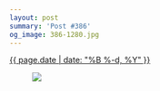 ```yaml
---
layout: post
summary: 'Post #386'
og_image: 386-1280.jpg
---
```


<p>
 <time>
  <a href="/386">
   {{ page.date | date: "%B %-d, %Y" }}
  </a>
 </time>
 <a href="/386">
  <figure data-taken="12/28/2014">
   <img sizes="(min-width: 700px) 50vw, calc(100vw - 2rem)" src="{{ site.assets_url }}/386-640.jpg" srcset="{{ site.assets_url }}/386-1280.jpg 1280w, {{ site.assets_url }}/386-960.jpg 960w, {{ site.assets_url }}/386-640.jpg 640w, {{ site.assets_url }}/386-320.jpg 320w"/>
  </figure>
 </a>
</p>
